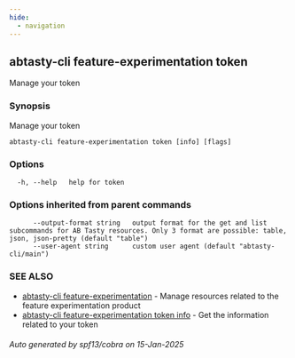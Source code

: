 ```yaml
---
hide:
  - navigation
---
```

## abtasty-cli feature-experimentation token

Manage your token

### Synopsis

Manage your token

```
abtasty-cli feature-experimentation token [info] [flags]
```

### Options

```
  -h, --help   help for token
```

### Options inherited from parent commands

```
      --output-format string   output format for the get and list subcommands for AB Tasty resources. Only 3 format are possible: table, json, json-pretty (default "table")
      --user-agent string      custom user agent (default "abtasty-cli/main")
```

### SEE ALSO

* [abtasty-cli feature-experimentation](abtasty-cli_feature-experimentation.md)	 - Manage resources related to the feature experimentation product
* [abtasty-cli feature-experimentation token info](abtasty-cli_feature-experimentation_token_info.md)	 - Get the information related to your token

###### Auto generated by spf13/cobra on 15-Jan-2025
